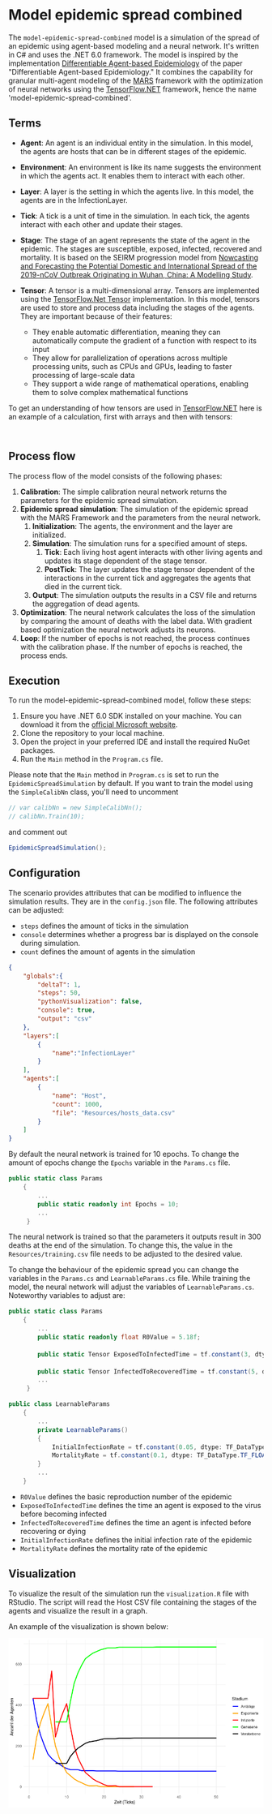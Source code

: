 # Model epidemic spread combined

The `model-epidemic-spread-combined` model is a simulation of the spread of an epidemic using agent-based modeling 
and a neural network. It's written in C# and uses the .NET 6.0 framework. The model is inspired by the implementation
[Differentiable Agent-based Epidemiology](https://github.com/AdityaLab/GradABM) of the paper 
"Differentiable Agent-based Epidemiology." It combines the capability for granular multi-agent modeling of the [MARS](https://www.mars-group.org/docs/tutorial/intro)
framework with the optimization of neural networks using the [TensorFlow.NET](https://github.com/SciSharp/TensorFlow.NET)
framework, hence the name 'model-epidemic-spread-combined'.

## Terms

- **Agent**: An agent is an individual entity in the simulation. In this model, the agents are hosts that can be in different stages of the epidemic.
- **Environment**: An environment is like its name suggests the environment in which the agents act. It enables them to interact with each other.
- **Layer**: A layer is the setting in which the agents live. In this model, the agents are in the InfectionLayer.
- **Tick**: A tick is a unit of time in the simulation. In each tick, the agents interact with each other and update their stages.


- **Stage**: The stage of an agent represents the state of the agent in the epidemic. The stages are susceptible, exposed, infected, recovered and mortality.
 It is based on the SEIRM progression model from [Nowcasting and Forecasting the Potential Domestic and
  International Spread of the 2019-nCoV Outbreak Originating in Wuhan, China: A Modelling Study](https://linkinghub.elsevier.com/retrieve/pii/S0140673620302609).


- **Tensor**: A tensor is a multi-dimensional array. Tensors are implemented using the [TensorFlow.Net Tensor](https://tensorflownet.readthedocs.io/en/latest/Tensor.html) implementation. 
In this model, tensors are used to store and process data including the stages of the agents. They are important because of their features:
  - They enable automatic differentiation, meaning they can automatically compute the gradient of a function with respect to its input
  - They allow for parallelization of operations across multiple processing units, such as CPUs and GPUs, leading to faster processing of large-scale data
  - They support a wide range of mathematical operations, enabling them to solve complex mathematical functions

To get an understanding of how tensors are used in [TensorFlow.NET](https://github.com/SciSharp/TensorFlow.NET) here is an example 
of a calculation, first with arrays and then with tensors: 

```csharp

```

```csharp

```
## Process flow
The process flow of the model consists of the following phases:

1. **Calibration**: The simple calibration neural network returns the parameters for the epidemic spread simulation.
2. **Epidemic spread simulation**: The simulation of the epidemic spread with the MARS Framework and the parameters from the neural network.
   1. **Initialization**: The agents, the environment and the layer are initialized.
   2. **Simulation**: The simulation runs for a specified amount of steps.
      1. **Tick**: Each living host agent interacts with other living agents and updates its stage dependent of the stage tensor.
      2. **PostTick**: The layer updates the stage tensor dependent of the interactions in the current tick and aggregates the agents that died in the current tick.
   3. **Output**: The simulation outputs the results in a CSV file and returns the aggregation of dead agents.
3. **Optimization**: The neural network calculates the loss of the simulation by comparing the amount of deaths with the label data. 
With gradient based optimization the neural network adjusts its neurons.
4. **Loop**: If the number of epochs is not reached, the process continues with the calibration phase. If the number of epochs is reached, the process ends.

## Execution

To run the model-epidemic-spread-combined model, follow these steps:

1. Ensure you have .NET 6.0 SDK installed on your machine. You can download it from the [official Microsoft website](https://dotnet.microsoft.com/download/dotnet/6.0).
2. Clone the repository to your local machine.
3. Open the project in your preferred IDE and install the required NuGet packages.
4. Run the `Main` method in the `Program.cs` file.

Please note that the `Main` method in `Program.cs` is set to run the `EpidemicSpreadSimulation` by default. If you want 
to train the model using the `SimpleCalibNn` class, you'll need to uncomment 
```csharp
// var calibNn = new SimpleCalibNn();
// calibNn.Train(10);
```
and comment out 
```csharp
EpidemicSpreadSimulation();
```


## Configuration

The scenario provides attributes that can be modified to influence the simulation results. They are in the
`config.json` file. The following attributes can be adjusted:

- `steps` defines the amount of ticks in the simulation
- `console` determines whether a progress bar is displayed on the console during simulation.
- `count` defines the amount of agents in the simulation

```json
{
	"globals":{
		"deltaT": 1,
		"steps": 50,
		"pythonVisualization": false,
		"console": true,
		"output": "csv"
	},
	"layers":[
		{
			"name":"InfectionLayer"
		}
	],
	"agents":[
		{
			"name": "Host",
			"count": 1000,
			"file": "Resources/hosts_data.csv"
		}
	]
}
```
By default the neural network is trained for 10 epochs. To change the amount of epochs change the `Epochs` variable in the
`Params.cs` file.
```csharp
public static class Params
    {
        ...
        public static readonly int Epochs = 10;
        ...
     }
```
The neural network is trained so that the parameters it outputs result in 300 deaths at the end of the simulation. 
To change this, the value in the `Resources/training.csv` file needs to be adjusted to the desired value.

To change the behaviour of the epidemic spread you can change the variables in the `Params.cs` and `LearnableParams.cs` file.
While training the model, the neural network will adjust the variables of `LearnableParams.cs`. Noteworthy variables to
adjust are:

```csharp
public static class Params
    {
        ...
        public static readonly float R0Value = 5.18f;
        
        public static Tensor ExposedToInfectedTime = tf.constant(3, dtype: TF_DataType.TF_INT32);
            
        public static Tensor InfectedToRecoveredTime = tf.constant(5, dtype: TF_DataType.TF_INT32);
        ...
     }
```

```csharp   
public class LearnableParams
    {
        ...
        private LearnableParams()
        {
            InitialInfectionRate = tf.constant(0.05, dtype: TF_DataType.TF_FLOAT);
            MortalityRate = tf.constant(0.1, dtype: TF_DataType.TF_FLOAT);
        }
        ...
    }
```

- `R0Value` defines the basic reproduction number of the epidemic
- `ExposedToInfectedTime` defines the time an agent is exposed to the virus before becoming infected
- `InfectedToRecoveredTime` defines the time an agent is infected before recovering or dying
- `InitialInfectionRate` defines the initial infection rate of the epidemic
- `MortalityRate` defines the mortality rate of the epidemic
## Visualization

To visualize the result of the simulation run the `visualization.R` file with RStudio. The script will read the Host CSV file
containing the stages of the agents and visualize the result in a graph.

An example of the visualization is shown below:

![example_visualization.png](https://raw.githubusercontent.com/ersba/images-model-epidemic-spread-combined/main/example_visualization.png)
